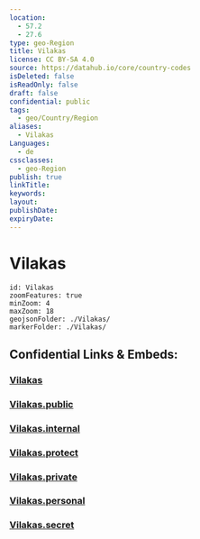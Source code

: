```yaml
---
location:
  - 57.2
  - 27.6
type: geo-Region
title: Vilakas
license: CC BY-SA 4.0
source: https://datahub.io/core/country-codes
isDeleted: false
isReadOnly: false
draft: false
confidential: public
tags:
  - geo/Country/Region
aliases:
  - Vilakas
Languages:
  - de
cssclasses:
  - geo-Region
publish: true
linkTitle:
keywords:
layout:
publishDate:
expiryDate:
---
```


# Vilakas

```leaflet
id: Vilakas
zoomFeatures: true 
minZoom: 4 
maxZoom: 18
geojsonFolder: ./Vilakas/
markerFolder: ./Vilakas/
```


## Confidential Links & Embeds: 

### [Vilakas](/_Standards/Earth/Continent/Europe/Europe~North/Latvia/Counties/Vilakas.md) 

### [Vilakas.public](/_public/Earth/Continent/Europe/Europe~North/Latvia/Counties/Vilakas.public.md) 

### [Vilakas.internal](/_internal/Earth/Continent/Europe/Europe~North/Latvia/Counties/Vilakas.internal.md) 

### [Vilakas.protect](/_protect/Earth/Continent/Europe/Europe~North/Latvia/Counties/Vilakas.protect.md) 

### [Vilakas.private](/_private/Earth/Continent/Europe/Europe~North/Latvia/Counties/Vilakas.private.md) 

### [Vilakas.personal](/_personal/Earth/Continent/Europe/Europe~North/Latvia/Counties/Vilakas.personal.md) 

### [Vilakas.secret](/_secret/Earth/Continent/Europe/Europe~North/Latvia/Counties/Vilakas.secret.md)

